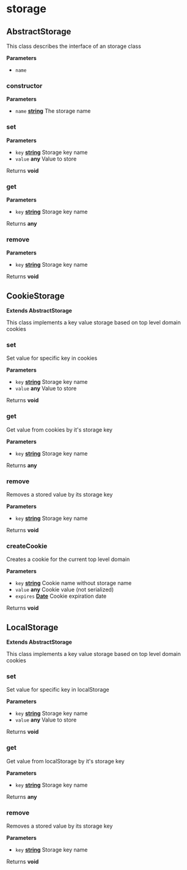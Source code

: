 # storage
## AbstractStorage

This class describes the interface of an storage class

**Parameters**

-   `name`  

### constructor

**Parameters**

-   `name` **[string](https://developer.mozilla.org/en-US/docs/Web/JavaScript/Reference/Global_Objects/String)** The storage name

### set

**Parameters**

-   `key` **[string](https://developer.mozilla.org/en-US/docs/Web/JavaScript/Reference/Global_Objects/String)** Storage key name
-   `value` **any** Value to store

Returns **void** 

### get

**Parameters**

-   `key` **[string](https://developer.mozilla.org/en-US/docs/Web/JavaScript/Reference/Global_Objects/String)** Storage key name

Returns **any** 

### remove

**Parameters**

-   `key` **[string](https://developer.mozilla.org/en-US/docs/Web/JavaScript/Reference/Global_Objects/String)** Storage key name

Returns **void** 
## CookieStorage

**Extends AbstractStorage**

This class implements a key value storage based on top level domain cookies

### set

Set value for specific key in cookies

**Parameters**

-   `key` **[string](https://developer.mozilla.org/en-US/docs/Web/JavaScript/Reference/Global_Objects/String)** Storage key name
-   `value` **any** Value to store

Returns **void** 

### get

Get value from cookies by it's storage key

**Parameters**

-   `key` **[string](https://developer.mozilla.org/en-US/docs/Web/JavaScript/Reference/Global_Objects/String)** Storage key name

Returns **any** 

### remove

Removes a stored value by its storage key

**Parameters**

-   `key` **[string](https://developer.mozilla.org/en-US/docs/Web/JavaScript/Reference/Global_Objects/String)** Storage key name

Returns **void** 

### createCookie

Creates a cookie for the current top level domain

**Parameters**

-   `key` **[string](https://developer.mozilla.org/en-US/docs/Web/JavaScript/Reference/Global_Objects/String)** Cookie name without storage name
-   `value` **any** Cookie value (not serialized)
-   `expires` **[Date](https://developer.mozilla.org/en-US/docs/Web/JavaScript/Reference/Global_Objects/Date)** Cookie expiration date

Returns **void** 
## LocalStorage

**Extends AbstractStorage**

This class implements a key value storage based on top level domain cookies

### set

Set value for specific key in localStorage

**Parameters**

-   `key` **[string](https://developer.mozilla.org/en-US/docs/Web/JavaScript/Reference/Global_Objects/String)** Storage key name
-   `value` **any** Value to store

Returns **void** 

### get

Get value from localStorage by it's storage key

**Parameters**

-   `key` **[string](https://developer.mozilla.org/en-US/docs/Web/JavaScript/Reference/Global_Objects/String)** Storage key name

Returns **any** 

### remove

Removes a stored value by its storage key

**Parameters**

-   `key` **[string](https://developer.mozilla.org/en-US/docs/Web/JavaScript/Reference/Global_Objects/String)** Storage key name

Returns **void** 
